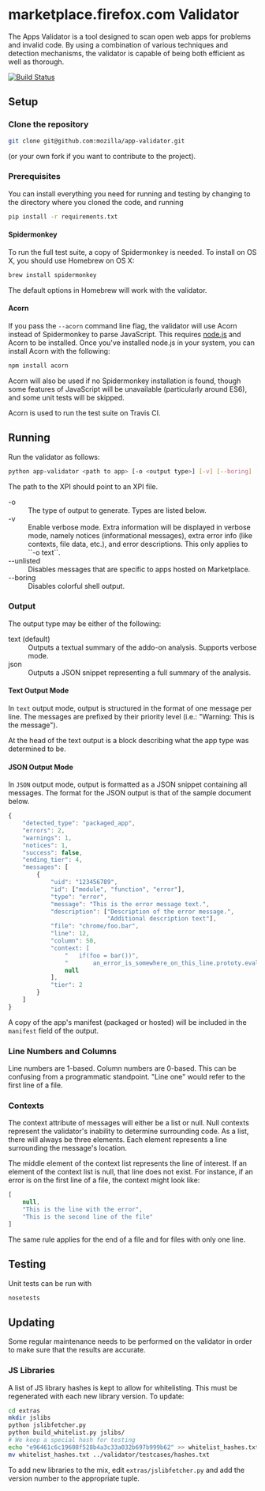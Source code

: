 # marketplace.firefox.com Validator

The Apps Validator is a tool designed to scan open web apps for
problems and invalid code. By using a combination of various techniques and
detection mechanisms, the validator is capable of being both efficient as well
as thorough.

[![Build Status](https://travis-ci.org/mozilla/app-validator.png?branch=master)](https://travis-ci.org/mozilla/app-validator)

## Setup

### Clone the repository

```bash
git clone git@github.com:mozilla/app-validator.git
```

(or your own fork if you want to contribute to the project).

### Prerequisites

You can install everything you need for running and testing by changing to the
directory where you cloned the code, and running

```bash
pip install -r requirements.txt
```

#### Spidermonkey

To run the full test suite, a copy of Spidermonkey is needed. To install on
OS X, you should use Homebrew on OS X:

```bash
brew install spidermonkey
```

The default options in Homebrew will work with the validator.


#### Acorn

If you pass the `--acorn` command line flag, the validator will use Acorn
instead of Spidermonkey to parse JavaScript. This requires [node.js](http://nodejs.org/)
and Acorn to be installed. Once you've installed node.js in your system, you can install
Acorn with the following:

```bash
npm install acorn
```

Acorn will also be used if no Spidermonkey installation is found, though some
features of JavaScript will be unavailable (particularly around ES6), and some
unit tests will be skipped.

Acorn is used to run the test suite on Travis CI.


## Running

Run the validator as follows:

```bash
python app-validator <path to app> [-o <output type>] [-v] [--boring] [--selfhosted]
```

The path to the XPI should point to an XPI file.

<dl>
    <dt>-o
    <dd>The type of output to generate. Types are listed below.
    <dt>-v
    <dd>Enable verbose mode. Extra information will be displayed in verbose mode,
    namely notices (informational messages), extra error info (like contexts, file
    data, etc.), and error descriptions. This only applies to ``-o text``.
    <dt>--unlisted
    <dd>Disables messages that are specific to apps hosted on Marketplace.
    <dt>--boring
    <dd>Disables colorful shell output.
</dl>

### Output

The output type may be either of the following:

<dl>
    <dt>text (default)
    <dd>Outputs a textual summary of the addo-on analysis. Supports verbose mode.
    <dt>json
    <dd>Outputs a JSON snippet representing a full summary of the analysis.
</dl>


#### Text Output Mode

In `text` output mode, output is structured in the format of one
message per line. The messages are prefixed by their priority level
(i.e.: "Warning: This is the message").

At the head of the text output is a block describing what the app type was
determined to be.


#### JSON Output Mode

In `JSON` output mode, output is formatted as a JSON snippet
containing all messages. The format for the JSON output is that of the
sample document below.


```js
{
    "detected_type": "packaged_app",
    "errors": 2,
    "warnings": 1,
    "notices": 1,
    "success": false,
    "ending_tier": 4,
    "messages": [
        {
            "uid": "123456789",
            "id": ["module", "function", "error"],
            "type": "error",
            "message": "This is the error message text.",
            "description": ["Description of the error message.",
                            "Additional description text"],
            "file": "chrome/foo.bar",
            "line": 12,
            "column": 50,
            "context: [
                "   if(foo = bar())",
                "       an_error_is_somewhere_on_this_line.prototy.eval("whatever");",
                null
            ],
            "tier": 2
        }
    ]
}
```

A copy of the app's manifest (packaged or hosted) will be included in the
`manifest` field of the output.


### Line Numbers and Columns

Line numbers are 1-based. Column numbers are 0-based. This can be
confusing from a programmatic standpoint. "Line one" would refer to
the first line of a file.

### Contexts

The context attribute of messages will either be a list or null. Null
contexts represent the validator's inability to determine surrounding
code. As a list, there will always be three elements. Each element
represents a line surrounding the message's location.

The middle element of the context list represents the line of interest. If
an element of the context list is null, that line does not exist. For
instance, if an error is on the first line of a file, the context might
look like:

```js
[
    null,
    "This is the line with the error",
    "This is the second line of the file"
]
```

The same rule applies for the end of a file and for files with only one line.


## Testing

Unit tests can be run with

```bash
nosetests
```


## Updating

Some regular maintenance needs to be performed on the validator in order to
make sure that the results are accurate.

### JS Libraries

A list of JS library hashes is kept to allow for whitelisting. This must be
regenerated with each new library version. To update:

```bash
cd extras
mkdir jslibs
python jslibfetcher.py
python build_whitelist.py jslibs/
# We keep a special hash for testing
echo "e96461c6c19608f528b4a3c33a032b697b999b62" >> whitelist_hashes.txt
mv whitelist_hashes.txt ../validator/testcases/hashes.txt
```

To add new libraries to the mix, edit `extras/jslibfetcher.py` and add the
version number to the appropriate tuple.

